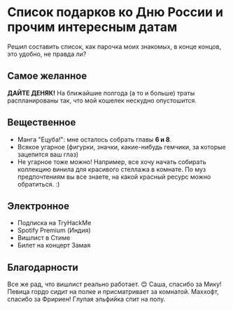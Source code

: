 # Список подарков ко Дню России и прочим интересным датам
Решил составить список, как парочка моих знакомых, в конце концов, это удобно, не правда ли?
## Самое желанное
**ДАЙТЕ ДЕНЯК!** На ближайшие полгода (а то и больше) траты распланированы так, что мой кошелек нескудно опустошится.
## Вещественное
- Манга "Ецуба!": мне осталось собрать главы __6 и 8__.
- Всякое угарное (фигурки, значки, какие-нибудь гемчики, за которые зацепится ваш глаз)
- Не угарное тоже можно! Например, все хочу начать собирать коллекцию винила для красивого стеллажа в комнате. По муз предпочтениям вы все знаете, на какой красный ресурс можно обратиться. :)
## Электронное
- Подписка на TryHackMe
- Spotify Premium (Индия)
- Вишлист в Стиме
- Билет на концерт Замая
## Благодарности
Все же рад, что вишлист реально работает. 😊
Саша, спасибо за Мику! Певица гордо сидит на полке и присматривает за комнатой.
Маххофт, спасибо за Фририен! Глупая эльфийка спит на полу.
